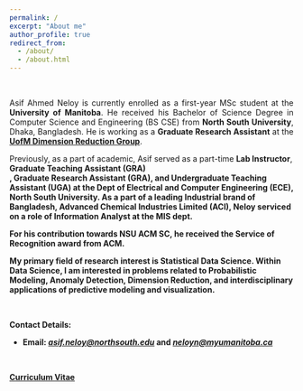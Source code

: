 ```yaml
---
permalink: /
excerpt: "About me"
author_profile: true
redirect_from: 
  - /about/
  - /about.html
---
```

<br />

<p style="text-align:justify;"> Asif Ahmed Neloy is currently enrolled as a first-year MSc student at the <b>University of Manitoba</b>. He received his Bachelor of Science Degree in Computer Science and Engineering (BS CSE) from <b>North South University</b>, Dhaka, Bangladesh. He is working as a <b>Graduate Research Assistant</b> at the <b><a href="https://github.com/UMDimReduction" target="_blank">UofM Dimension Reduction Group</a></b>.<br/>

Previously, as a part of academic, Asif served as a part-time <b>Lab Instructor</b>, <b>Graduate Teaching Assistant (GRA)</br>, <b>Graduate Research Assistant (GRA)</b>, and <b>Undergraduate Teaching Assistant (UGA)</b> at the Dept of Electrical and Computer Engineering (ECE), North South University. As a part of a leading Industrial brand of Bangladesh, <b>Advanced Chemical Industries Limited (ACI)</b>, Neloy serviced on a role of <b>Information Analyst</b> at the MIS dept.
<br/>

For his contribution towards NSU ACM SC, he received the <b>Service of Recognition</b> award from <b>ACM</b>.
<br/>

My primary field of research interest is <b>Statistical Data Science</b>. Within Data Science, I am interested in problems related to <b>Probabilistic Modeling</b>, <b>Anomaly Detection</b>, <b>Dimension Reduction</b>, and interdisciplinary applications of <b>predictive modeling</b> and <b>visualization</b>.


</p>

<br/>

**Contact Details:**
   * **Email:** <a href = "mailto: asif.neloy@northsouth.edu">**_asif.neloy@northsouth.edu_**</a> and <a href = "mailto: neloyn@myumanitoba.ca">**_neloyn@myumanitoba.ca_**</a>

<br/>

<a href="/files/Website_CV.pdf" target="_blank"> **Curriculum Vitae**</a>


